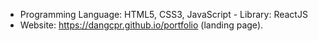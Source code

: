 - Programming Language: HTML5, CSS3, JavaScript - Library: ReactJS 
- Website: https://dangcpr.github.io/portfolio (landing page).
